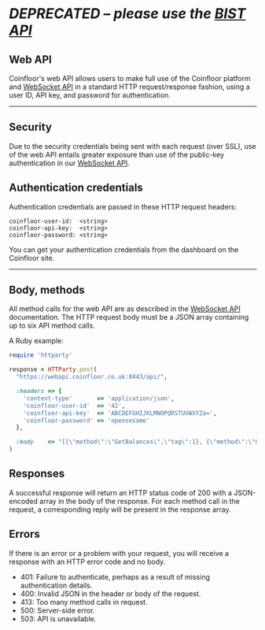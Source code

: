 ***DEPRECATED – please use the [BIST API][BIST]***
=======


## Web API

Coinfloor's web API allows users to make full use of the Coinfloor platform and [WebSocket API] in a standard HTTP request/response fashion, using a user ID, API key, and password for authentication.

---
## Security

Due to the security credentials being sent with each request (over SSL), use of the web API entails greater exposure than use of the public-key authentication in our [WebSocket API].

## Authentication credentials

Authentication credentials are passed in these HTTP request headers:
```text
coinfloor-user-id:  <string>
coinfloor-api-key:  <string>
coinfloor-password: <string>
```
You can get your authentication credentials from the dashboard on the Coinfloor site.

---
## Body, methods

All method calls for the web API are as described in the [WebSocket API] documentation. The HTTP request body must be a JSON array containing up to six API method calls.

A Ruby example:

``` ruby
require 'httparty'

response = HTTParty.post(
  "https://webapi.coinfloor.co.uk:8443/api/",

  :headers => {
    'content-type'       => 'application/json',
    'coinfloor-user-id'  => '42',
    'coinfloor-api-key'  => 'ABCDEFGHIJKLMNOPQRSTUVWXYZa=',
    'coinfloor-password' => 'opensesame'
  },

  :body    => "[{\"method\":\"GetBalances\",\"tag\":1}, {\"method\":\"GetOrders\",\"tag\":2}]"
)
```

## Responses

A successful response will return an HTTP status code of 200 with a JSON-encoded array in the body of the response. For each method call in the request, a corresponding reply will be present in the response array.

## Errors

If there is an error or a problem with your request, you will receive a response with an HTTP error code and no body.

* 401: Failure to authenticate, perhaps as a result of missing authentication details.
* 400: Invalid JSON in the header or body of the request.
* 413: Too many method calls in request.
* 500: Server-side error.
* 503: API is unavailable.


[BIST]: https://github.com/coinfloor/API/blob/master/BIST.md
[WebSocket API]: https://github.com/coinfloor/API/blob/master/WEBSOCKET-README.md
